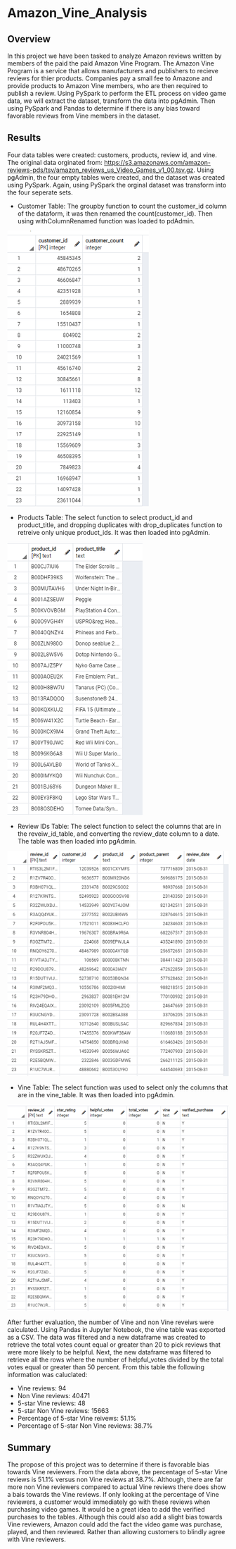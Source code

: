 # Amazon_Vine_Analysis

## Overview 
In this project we have been tasked to analyze Amazon reviews written by members of the paid the paid Amazon Vine Program.  The Amazon Vine Program is a service that allows manufacturers and publishers to recieve reviews for thier products.  Companies pay a small fee to Amazone and provide products to Amazon Vine members, who are then required to publish a review. Using PySpark to perform the ETL process on video game data, we will extract the dataset, transform the data into pgAdmin.  Then using PySpark and Pandas to determine if there is any bias toward favorable reviews from Vine members in the dataset. 


## Results
Four data tables were created: customers, products, review id, and vine.  The original data orginated from: https://s3.amazonaws.com/amazon-reviews-pds/tsv/amazon_reviews_us_Video_Games_v1_00.tsv.gz.  Using pgAdmin, the four empty tables were created, and the dataset was created using PySpark. Again, using PySpark the orginal dataset was transform into the four seperate sets. 

- Customer Table: The groupby function to count the customer_id column of the dataform, it was then renamed the count(customer_id).  Then using withColumnRenamed function was loaded to pdAdmin.

![image](https://github.com/snkty8/Amazon_Vine_Analysis/blob/main/images/customers_table.png)

- Products Table:  The select function to select product_id and product_title, and dropping duplicates with drop_duplicates function to retreive only unique product_ids. It was then loaded into pgAdmin.

![image](https://github.com/snkty8/Amazon_Vine_Analysis/blob/main/images/product_table.png)

- Review IDs Table: The select function to select the columns that are in the reveiw_id_table, and converting the review_date column to a date.  The table was then loaded into pgAdmin.

![image](https://github.com/snkty8/Amazon_Vine_Analysis/blob/main/images/review_id_table.png)

- Vine Table: The select function was used to select only the columns that are in the vine_table.  It was then loaded into pgAdmin.

![image](https://github.com/snkty8/Amazon_Vine_Analysis/blob/main/images/vine_table.png)

After further evaluation, the number of Vine and non Vine reveiws were calculated. Using Pandas in Jupyter Notebook, the vine table was exported as a CSV.  The data was filtered and a new dataframe was created to retrieve the total votes count equal or greater than 20 to pick reviews that were more likely to be helpful. Next, the new dataframe was filtered to retrieve all the rows where the number of helpful_votes divided by the total votes equal or greater than 50 percent. From this table the following information was caluclated: 

- Vine reviews: 94
- Non Vine reviews: 40471
- 5-star Vine reviews: 48
- 5-star Non Vine reviews: 15663
- Percentage of 5-star Vine reivews: 51.1%
- Percentage of 5-star Non Vine reviews: 38.7%


## Summary 
The propose of this project was to determine if there is favorable bias towards Vine reviewers.  From the data above, the percentage of 5-star Vine reviews is 51.1% versus non Vine reviews at 38.7%.  Although, there are far more non Vine reviewers compared to actual Vine reviews there does show a bais towards the Vine reviews.  If only looking at the percentage of Vine reviewers, a customer would immediately go with these reviews when purchasing video games. It would be a great idea to add the verified purchases to the tables. Although this could also add a slight bias towards Vine reviewers, Amazon could add the fact the video game was purchase, played, and then reviewed.  Rather than allowing customers to blindly agree with Vine reviewers.